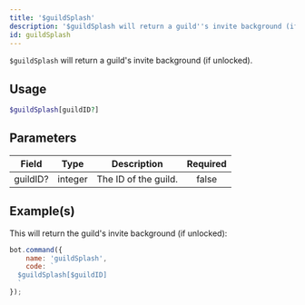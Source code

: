 ```yaml
---
title: '$guildSplash'
description: '$guildSplash will return a guild''s invite background (if unlocked).'
id: guildSplash
---
```


`$guildSplash` will return a guild's invite background (if unlocked).

## Usage

```php
$guildSplash[guildID?]
```

## Parameters

| Field    | Type    | Description          | Required |
| -------- | ------- | -------------------- |:--------:|
| guildID? | integer | The ID of the guild. |  false   |

## Example(s)

This will return the guild's invite background (if unlocked):

```javascript
bot.command({
    name: 'guildSplash',
    code: `
  $guildSplash[$guildID]
  `
});
```

